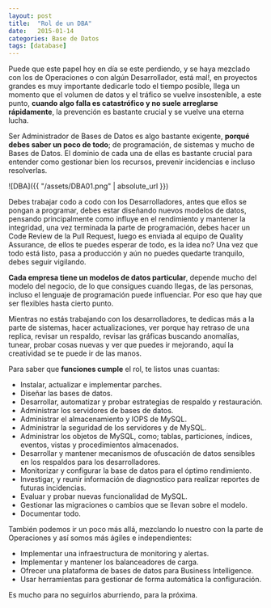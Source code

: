```yaml
---
layout: post
title:  "Rol de un DBA"
date:   2015-01-14
categories: Base de Datos
tags: [database]
---
```


Puede que este papel hoy en día se este perdiendo, y se haya mezclado con los de Operaciones o con algún Desarrollador, está mal!, en proyectos grandes es muy importante dedicarle todo el tiempo posible, llega un momento que el volumen de datos y el tráfico se vuelve insostenible, a este punto, **cuando algo falla es catastrófico y no suele arreglarse rápidamente**, la prevención es bastante crucial y se vuelve una eterna lucha.

Ser Administrador de Bases de Datos es algo bastante exigente, **porqué debes saber un poco de todo**; de programación, de sistemas y mucho de Bases de Datos. El dominio de cada una de ellas es bastante crucial para entender como gestionar bien los recursos, prevenir incidencias e incluso resolverlas.

![DBA]({{ "/assets/DBA01.png" | absolute_url }})

Debes trabajar codo a codo con los Desarrolladores, antes que ellos se pongan a programar, debes estar diseñando nuevos modelos de datos, pensando principalmente como influye en el rendimiento y mantener la integridad, una vez terminada la parte de programación, debes hacer un Code Review de la Pull Request, luego es enviada al equipo de Quality Assurance, de ellos te puedes esperar de todo, es la idea no? Una vez que todo está listo, pasa a producción y aún no puedes quedarte tranquilo, debes seguir vigilando.

**Cada empresa tiene un modelos de datos particular**, depende mucho del modelo del negocio, de lo que consigues cuando llegas, de las personas, incluso el lenguaje de programación puede influenciar. Por eso que hay que ser flexibles hasta cierto punto.

Mientras no estás trabajando con los desarrolladores, te dedicas más a la parte de sistemas, hacer actualizaciones, ver porque hay retraso de una replica, revisar un respaldo, revisar las gráficas buscando anomalías, tunear, probar cosas nuevas y ver que puedes ir mejorando, aquí la creatividad se te puede ir de las manos.

Para saber que **funciones cumple** el rol, te listos unas cuantas:

*   Instalar, actualizar e implementar parches.
*   Diseñar las bases de datos.
*   Desarrollar, automatizar y probar estrategias de respaldo y restauración.
*   Administrar los servidores de bases de datos.
*   Administrar el almacenamiento y IOPS de MySQL.
*   Administrar la seguridad de los servidores y de MySQL.
*   Administrar los objetos de MySQL, como; tablas, particiones, índices, eventos, vistas y procedimientos almacenados.
*   Desarrollar y mantener mecanismos de ofuscación de datos sensibles en los respaldos para los desarrolladores.
*   Monitorizar y configurar la base de datos para el óptimo rendimiento.
*   Investigar, y reunir información de diagnostico para realizar reportes de futuras incidencias.
*   Evaluar y probar nuevas funcionalidad de MySQL.
*   Gestionar las migraciones o cambios que se llevan sobre el modelo.
*   Documentar todo.

También podemos ir un poco más allá, mezclando lo nuestro con la parte de Operaciones y así somos más ágiles e independientes:

*   Implementar una infraestructura de monitoring y alertas.
*   Implementar y mantener los balanceadores de carga.
*   Ofrecer una plataforma de bases de datos para Business Intelligence.
*   Usar herramientas para gestionar de forma automática la configuración.

Es mucho para no seguirlos aburriendo, para la próxima.
